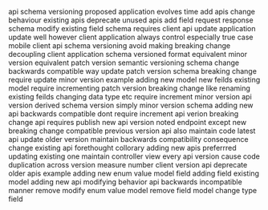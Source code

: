 api schema versioning proposed application evolves time add apis change behaviour existing apis deprecate unused apis add field request response schema modify existing field schema requires client api update application update well however client application always control especially true case mobile client api schema versioning avoid making breaking change decoupling client application schema versioned format equivalent minor version equivalent patch version semantic versioning schema change backwards compatible way update patch version schema breaking change require update minor version example adding new model new feilds existing model require incrementing patch version breaking change like renaming existing feilds changing data type etc require increment minor version api version derived schema version simply minor version schema adding new api backwards compatible dont require increment api verion breaking change api requires publish new api version noted endpoint except new breaking change compatible previous version api also maintain code latest api update older version maintain backwards compatibility consequence change existing api forethought collorary adding new apis preferrred updating existing one maintain controller view every api version cause code duplication across version measure number client version api deprecate older apis example adding new enum value model field adding field existing model adding new api modifying behavior api backwards incompatible manner remove modify enum value model remove field model change type field